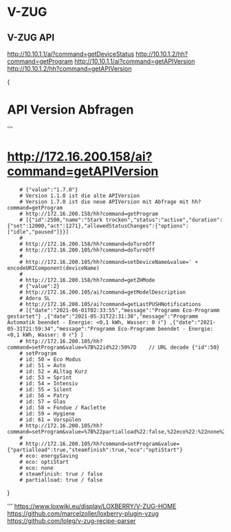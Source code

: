 # V-ZUG

## V-ZUG API

http://10.10.1.1/ai?command=getDeviceStatus
http://10.10.1.2/hh?command=getProgram
http://10.10.1.1/ai?command=getAPIVersion
http://10.10.1.2/hh?command=getAPIVersion

{
# API Version Abfragen
'''
# http://172.16.200.158/ai?command=getAPIVersion
		# {"value":"1.7.0"}
		# Version 1.1.0 ist die alte APIVersion
		# Version 1.7.0 ist die neue APIVersion mit Abfrage mit hh?command=getProgram
		# http://172.16.200.158/hh?command=getProgram
		# [{"id":2500,"name":"Stark trocken","status":"active","duration":{"set":12000,"act":1271},"allowedStatusChanges":{"options":["idle","paused"]}}]
		# 
		# http://172.16.200.158/hh?command=doTurnOff
		# http://172.16.200.105/hh?command=doTurnOff
		# 
		# http://172.16.200.105/hh?command=setDeviceName&value=' + encodeURIComponent(deviceName)
		#
		# http://172.16.200.158/hh?command=getZHMode
		# {"value":2}
		# http://172.16.200.105/ai?command=getModelDescription
		# Adora SL
		# http://172.16.200.105/ai?command=getLastPUSHNotifications
		# [{"date":"2021-06-01T02:33:55","message":"Programm Eco-Programm gestartet"} ,{"date":"2021-05-31T22:31:38","message":"Programm Automatik beendet - Energie: <0,1 kWh, Wasser: 0 ℓ"} ,{"date":"2021-05-31T21:59:34","message":"Programm Eco-Programm beendet - Energie: <0,1 kWh, Wasser: 0 ℓ"} ]
		# http://172.16.200.105/hh?command=setProgram&value=%7B%22id%22:50%7D    // URL decode {"id":50}
		# setProgram
		# id: 50 = Eco Modus
		# id: 51 = Auto
		# id: 52 = ALltag Kurz
		# id: 53 = Sprint
		# id: 54 = Intensiv
		# id: 55 = Silent
		# id: 56 = Patry
		# id: 57 = Glas
		# id: 58 = Fondue / Raclette
		# id: 59 = Hygiene
		# id: 61 = Vorspülen
		# http://172.16.200.105/hh?command=setProgram&value=%7B%22partialload%22:false,%22eco%22:%22none%22,%22steamfinish%22:false%7D
		#
		# http://172.16.200.105/hh?command=setProgram&value={"partialload":true,"steamfinish":true,"eco":"optiStart"}
		# eco: energySaving
		# eco: optiStart
		# eco: none
		# steamfinish: true / false
		# partialload: true / false
}

'''
https://www.loxwiki.eu/display/LOXBERRY/V-ZUG-HOME
https://github.com/marcelzoller/loxberry-plugin-vzug
https://github.com/loleg/v-zug-recipe-parser
